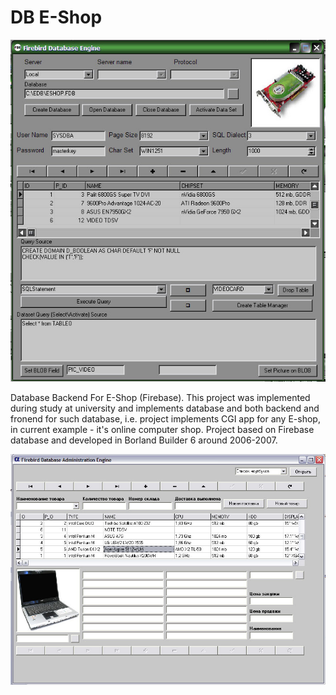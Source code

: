 # DB E-Shop

![Database manager](https://github.com/wwakabobik/bd_eshop/blob/master/doc/FDE_MAIN.jpg)

Database Backend For E-Shop (Firebase). This project was implemented during study at university and implements database and both backend and fronend for such database, i.e. project implements CGI app for any E-shop, in current example - it's online computer shop. Project based on Firebase database and developed in Borland Builder 6 around 2006-2007.

![Database manager](https://github.com/wwakabobik/bd_eshop/blob/master/doc/FDA.jpg)

